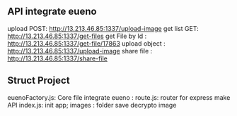 ## API integrate eueno
upload POST: http://13.213.46.85:1337/upload-image
get list  GET: http://13.213.46.85:1337/get-files
get File by Id : http://13.213.46.85:1337/get-file/17863
upload object : http://13.213.46.85:1337/upload-image 
share file : http://13.213.46.85:1337/share-file 
## Struct Project
euenoFactory.js: Core file integrate eueno : 
route.js: router for express make API 
index.js: init app;
images : folder save decrypto image 
